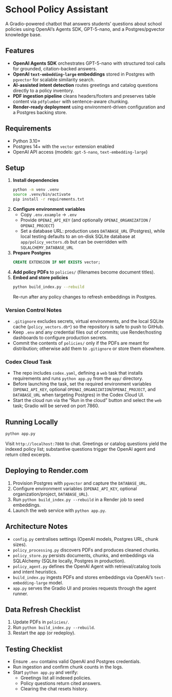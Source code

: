 # School Policy Assistant
A Gradio-powered chatbot that answers students’ questions about school policies using OpenAI’s Agents SDK, GPT-5-nano, and a Postgres/pgvector knowledge base.

## Features
- **OpenAI Agents SDK** orchestrates GPT-5-nano with structured tool calls for grounded, citation-backed answers.
- **OpenAI `text-embedding-large` embeddings** stored in Postgres with `pgvector` for scalable similarity search.
- **AI-assisted intent detection** routes greetings and catalog questions directly to a policy inventory.
- **PDF ingestion pipeline** cleans headers/footers and preserves table content via `pdfplumber` with sentence-aware chunking.
- **Render-ready deployment** using environment-driven configuration and a Postgres backing store.

## Requirements
- Python 3.10+
- Postgres 14+ with the `vector` extension enabled
- OpenAI API access (models: `gpt-5-nano`, `text-embedding-large`)

## Setup
1. **Install dependencies**
   ```bash
   python -m venv .venv
   source .venv/bin/activate
   pip install -r requirements.txt
   ```
2. **Configure environment variables**
   - Copy `.env.example` → `.env`
   - Provide `OPENAI_API_KEY` (and optionally `OPENAI_ORGANIZATION` / `OPENAI_PROJECT`)
   - Set a database URL: production uses `DATABASE_URL` (Postgres), while local testing defaults to an on-disk SQLite database at `app/policy_vectors.db` but can be overridden with `SQLALCHEMY_DATABASE_URL`
3. **Prepare Postgres**
   ```sql
   CREATE EXTENSION IF NOT EXISTS vector;
   ```
4. **Add policy PDFs** to `policies/` (filenames become document titles).
5. **Embed and store policies**
   ```bash
   python build_index.py --rebuild
   ```
   Re-run after any policy changes to refresh embeddings in Postgres.

### Version Control Notes
- `.gitignore` excludes secrets, virtual environments, and the local SQLite cache (`policy_vectors.db*`) so the repository is safe to push to GitHub.
- Keep `.env` and any credential files out of commits; use Render/hosting dashboards to configure production secrets.
- Commit the contents of `policies/` only if the PDFs are meant for distribution; otherwise add them to `.gitignore` or store them elsewhere.

### Codex Cloud Task
- The repo includes `codex.yaml`, defining a `web` task that installs requirements and runs `python app.py` from the `app/` directory.
- Before launching the task, set the required environment variables (`OPENAI_API_KEY`, optional `OPENAI_ORGANIZATION`/`OPENAI_PROJECT`, and `DATABASE_URL` when targeting Postgres) in the Codex Cloud UI.
- Start the cloud run via the “Run in the cloud” button and select the `web` task; Gradio will be served on port 7860.

## Running Locally
```bash
python app.py
```
Visit `http://localhost:7860` to chat. Greetings or catalog questions yield the indexed policy list; substantive questions trigger the OpenAI agent and return cited excerpts.

## Deploying to Render.com
1. Provision Postgres with `pgvector` and capture the `DATABASE_URL`.
2. Configure environment variables (`OPENAI_API_KEY`, optional organization/project, `DATABASE_URL`).
3. Run `python build_index.py --rebuild` in a Render job to seed embeddings.
4. Launch the web service with `python app.py`.

## Architecture Notes
- `config.py` centralises settings (OpenAI models, Postgres URL, chunk sizes).
- `policy_processing.py` discovers PDFs and produces cleaned chunks.
- `policy_store.py` persists documents, chunks, and embeddings via SQLAlchemy (SQLite locally, Postgres in production).
- `policy_agent.py` defines the OpenAI Agent with retrieval/catalog tools and intent heuristics.
- `build_index.py` ingests PDFs and stores embeddings via OpenAI’s `text-embedding-large` model.
- `app.py` serves the Gradio UI and proxies requests through the agent runner.

## Data Refresh Checklist
1. Update PDFs in `policies/`.
2. Run `python build_index.py --rebuild`.
3. Restart the app (or redeploy).

## Testing Checklist
- Ensure `.env` contains valid OpenAI and Postgres credentials.
- Run ingestion and confirm chunk counts in the logs.
- Start `python app.py` and verify:
  - Greetings list all indexed policies.
  - Policy questions return cited answers.
  - Clearing the chat resets history.
